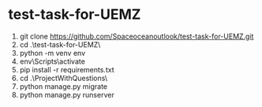 # test-task-for-UEMZ

1. git clone https://github.com/Spaceoceanoutlook/test-task-for-UEMZ.git
2. cd .\test-task-for-UEMZ\
3. python -m venv env
4. env\Scripts\activate
5. pip install -r requirements.txt
6. cd .\ProjectWithQuestions\
7. python manage.py migrate
8. python manage.py runserver
